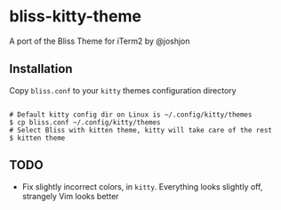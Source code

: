 # bliss-kitty-theme
A port of the Bliss Theme for iTerm2 by @joshjon

## Installation

Copy `bliss.conf` to your `kitty` themes configuration directory

```shell

# Default kitty config dir on Linux is ~/.config/kitty/themes
$ cp bliss.conf ~/.config/kitty/themes
# Select Bliss with kitten theme, kitty will take care of the rest
$ kitten theme

```

## TODO

- Fix slightly incorrect colors, in `kitty`.
  Everything looks slightly off, strangely Vim looks better
